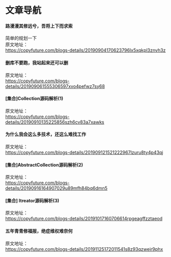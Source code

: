 # 文章导航 

#### 路漫漫其修远兮，吾将上下而求索 
简单的规划一下  
原文地址：  
https://copyfuture.com/blogs-details/20190904170623796lx5xqkpl3znvh3z  
 

#### 删库不要跑，我站起来还可以删 
  
原文地址：  
https://copyfuture.com/blogs-details/201909061555306597xvo4pefwz7sy68   

#### [集合]Collection源码解析(1) 

原文地址：  
https://copyfuture.com/blogs-details/20190910135225856szh6cv83a7xawks


#### 为什么我会这么多技术，还这么难找工作

原文地址：  
https://copyfuture.com/blogs-details/201909121521222967lzuru8ty4p43qj  

#### [集合]AbstractCollection源码解析(2)

原文地址：  
https://copyfuture.com/blogs-details/20190916164907029u89mfh84bq6dmn5

#### [集合] Itreator源码解析(3)

原文地址：  
https://copyfuture.com/blogs-details/20191017160706614rpgeagffzztaeod

#### 五年青青修福报，绝症维权难奈何

原文地址：  
https://copyfuture.com/blogs-details/20191125172011541s8z93qzweir9phx




